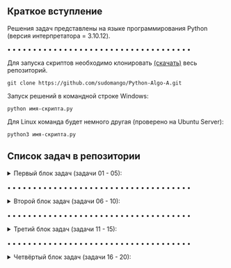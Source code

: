 ## Краткое вступление

Решения задач представлены на языке программирования Python (версия интерпретатора = 3.10.12).

• • • • • • • • • • • • • • • • • • • • • • • • • • • • • • • • • • • •

Для запуска скриптов необходимо клонировать [(скачать)](https://github.com/sudomango/Python-Algo-A/archive/refs/heads/main.zip) весь репозиторий.

```shell
git clone https://github.com/sudomango/Python-Algo-A.git
```

Запуск решений в командной строке Windows:

```shell
python имя-скрипта.py
```

Для Linux команда будет немного другая (проверено на Ubuntu Server):

```bash
python3 имя-скрипта.py
```

## Список задач в репозитории

<details><summary>Первый блок задач (задачи 01 - 05):</summary>

<br>

01\. Интерполяция переменных: вывести "Hello, World!", после чего запросить имя пользователя и вывести в терминале "Hello, \<username\>!".

[Исходный код решения](https://github.com/sudomango/Python-Algo-A/blob/main/Block_01/01%20-%20hello_world.py)

02\. Функция, которая проверяет, является ли указанный год високосным.

[Исходный код решения](https://github.com/sudomango/Python-Algo-A/blob/main/Block_01/02%20-%20is_leap_year.py)

03\. Вывести в терминале текущую дату и время в удобном для чтения формате (например, "Текущая дата и время: 10.10.2023 13:56:23, день недели: вторник.").

[Исходный код решения](https://github.com/sudomango/Python-Algo-A/blob/main/Block_01/03%20-%20cur_date_and_time.py)

04\. Функция, которая проверяет, является ли число, переданное в качестве аргумента, простым.

[Исходный код решения](https://github.com/sudomango/Python-Algo-A/blob/main/Block_01/04%20-%20is_prime_number.py)

05\. Функция, которая генерирует одномерный массив случайных целых чисел размером count. Все числа должны находиться в диапазоне min_value ... max_value. Дополнительно можно реализовать возможность генерации массива, состоящего только из уникальных (неповторяющихся) элементов.

[Исходный код решения](https://github.com/sudomango/Python-Algo-A/blob/main/Block_01/05%20-%20random_int_array.py)

</details>

<div style="margin-top: 16px"></div>

• • • • • • • • • • • • • • • • • • • • • • • • • • • • • • • • • • • •

<details><summary>Второй блок задач (задачи 06 - 10):</summary>

<br>

06\. Дан одномерный массив чисел размером k (1 <= k <= 1000). Вывести на экран минимальный, максимальный элементы массива, а также сумму и среднее арифметическое всех элементов массива.

[Исходный код решения](https://github.com/sudomango/Python-Algo-A/blob/main/Block_02/06%20-%20min_max_sum.py)

07\. Фильтрация исходного массива: Дан массив из 100 случайных целых чисел. Создать два новых массива на основе первого = в первом оставить только чётные положительные числа, во втором - двузначные числа, кратные 10. Вывести оригинальный массив и оба получившихся массива на экран консоли.

[Исходный код решения](https://github.com/sudomango/Python-Algo-A/blob/main/Block_02/07%20-%20array_filter.py)

08\. Перевернуть все символы в строке, не используя встроенные в язык функции, типа string.reverse.

[Исходный код решения](https://github.com/sudomango/Python-Algo-A/blob/main/Block_02/08%20-%20string_reverse.py)

09\. Поменять значения двух целочисленных переменных, не используя при этом третью (три способа).

[Исходный код решения](https://github.com/sudomango/Python-Algo-A/blob/main/Block_02/09%20-%20swap_variables.py)

10\. Использование ассоциативных массивов: Зарплата сотрудника вычисляется по формуле = 1000$ + 20$ за каждый отработанный час + 30$ за каждого нового клиента. Подсчитать зарплату каждого из сотрудников. Вывести их в порядке от "лучшего" к "худшему". Каждый сотрудник представляет собой ассоциативный массив.

[Исходный код решения](https://github.com/sudomango/Python-Algo-A/blob/main/Block_02/10%20-%20salary_amount_calculate.py)

</details>

<div style="margin-top: 16px"></div>

• • • • • • • • • • • • • • • • • • • • • • • • • • • • • • • • • • • •

<details><summary>Третий блок задач (задачи 11 - 15):</summary>

<br>

11\. Задача номер 9, но для строковых переменных (поменять их значения, не используя при этом третью).

[Исходный код решения](https://github.com/sudomango/Python-Algo-A/blob/main/Block_03/11%20-%20swap_two_strings.py)

12\. Нарисовать в терминале фигуру "ёлочка" из символов * (снежинка) и пробелов (располагаются между снежинками). Ёлочка должна быть симметричной, на первой строке = одна снежинка, на второй = две и т. д. Высота ёлочки задаётся пользователем, но она не должна превышать 40 строк (необходимо проверить этот параметр программно). Желательно реализовать рекурсивный алгоритм "отрисовки".

[Исходный код решения](https://github.com/sudomango/Python-Algo-A/blob/main/Block_03/12%20-%20recursion_tree.py)

13\. Вывести на экран длину вектора по трём заданным координатам = x, y, z.

[Исходный код решения](https://github.com/sudomango/Python-Algo-A/blob/main/Block_03/13%20-%20vector_length.py)

14\. Дан список продуктов на складе. У каждого есть срок его изготовления и срок годности (всегда указан в днях). Необходимо проверить, какие продукты на текущую дату можно считать просроченными, а какие - всё ещё свежими. Даты можно указать любые, главное, чтобы было видно, что функция работает правильно.

[Исходный код решения](https://github.com/sudomango/Python-Algo-A/blob/main/Block_03/14%20-%20is_still_fresh.py)

15\. Реализовать программу "Калькулятор для вклада". Пользователь вводит начальную сумму и количество месяцев, после чего должен получить финальную сумму, которая будет на вкладе по истечению указанного им срока. Условия вклада такие: любая сумма до 6 месяцев (включительно) = 6.5% годовых; если вклад делается на срок больше 6 месяцев, то для сумм больше 500.000 процентная ставка = 8%, для сумм меньших или равных 500.000 = 10%. Все вклады идут с ежемесячной капитализацией процентов (проценты каждый месяц прибавляются к сумме вклада, и в новом месяце процент считается уже от новой суммы).

[Исходный код решения](https://github.com/sudomango/Python-Algo-A/blob/main/Block_03/15%20-%20deposit_calculator.py)

</details>

<div style="margin-top: 16px"></div>

• • • • • • • • • • • • • • • • • • • • • • • • • • • • • • • • • • • •

<details><summary>Четвёртый блок задач (задачи 16 - 20):</summary>

<br>

16\. Необходимо рекурсивно обойти все элементы двумерного кортежа и вывести их на экран в виде матрицы (через пробел или через запятую).

Например: двумерный кортеж = ((1, -4, 5), (12, 0, -9), (3, 10, 83)). На экране должно получиться:

1, -4, 5<br>
12, 0, -9<br>
3, 10, 83

В кортеже могут быть только целые числа (положительные и отрицательные). Порядок рекурсивного обхода - на усмотрение разработчика.

[Исходный код решения](https://github.com/sudomango/Python-Algo-A/blob/main/Block_04/16%20-%20read_array_recursive.py)

17\. Даны две строки, необходимо выяснить являются ли они анаграммами? В содержании строк следует учитывать только буквы и цифры. Пробелы и знаки препинания необходимо удалить или игнорировать их при сравнении. Сравнение сделать case-insensitive (регистронезависимым).

[Исходный код решения](https://github.com/sudomango/Python-Algo-A/blob/main/Block_04/17%20-%20is_an_anagram.py)

18\. Количество вхождений элемента в последовательность: в текстовом файле записана произвольная строка или текст. Пользователь вводит символ или подстроку. Необходимо вывести, какое количество раз она повторяется в исходном тексте. Поиск сделать case-insensitive (регистронезависимым).

[Исходный код решения](https://github.com/sudomango/Python-Algo-A/blob/main/Block_04/18%20-%20repeated_elements_count.py)

19\. Пользователь вводит две даты в заданном формате. Необходимо вывести разницу между датами в днях.

[Исходный код решения](https://github.com/sudomango/Python-Algo-A/blob/main/Block_04/19%20-%20two_dates_difference.py)

20\. Реализовать функции dec_to_hex, hex_to_dec, dec_to_bin, bin_to_dec, rgb_to_hex, hex_to_rgb без использования аналогичных функций, встроенных в язык программирования. Входные данные = целые неотрицательные числа в указанной системе счисления в виде строки (RGB в виде кортежа из трёх чисел).

[Исходный код решения](https://github.com/sudomango/Python-Algo-A/blob/main/Block_04/20%20-%20dec_to_hex%2C%20hex_to_dec.py)

</details>

<div style="margin-top: 16px"></div>